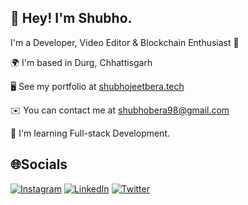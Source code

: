 ## 👋 Hey! I'm Shubho.
I'm a Developer, Video Editor & Blockchain Enthusiast 🚀

🌍  I'm based in Durg, Chhattisgarh

🖥️  See my portfolio at [shubhojeetbera.tech](https://shubhojeetbera.tech/)

✉️  You can contact me at shubhobera98@gmail.com

🧠  I'm learning Full-stack Development.

## 🌐Socials
[![Instagram](https://img.shields.io/badge/Instagram-%23E4405F.svg?logo=Instagram&logoColor=white)](https://instagram.com/shubho.js) [![LinkedIn](https://img.shields.io/badge/LinkedIn-%230077B5.svg?logo=linkedin&logoColor=white)](https://linkedin.com/in/shubho09) [![Twitter](https://img.shields.io/badge/Twitter-%231DA1F2.svg?logo=Twitter&logoColor=white)](https://twitter.com/shubhojeet_bera) 
